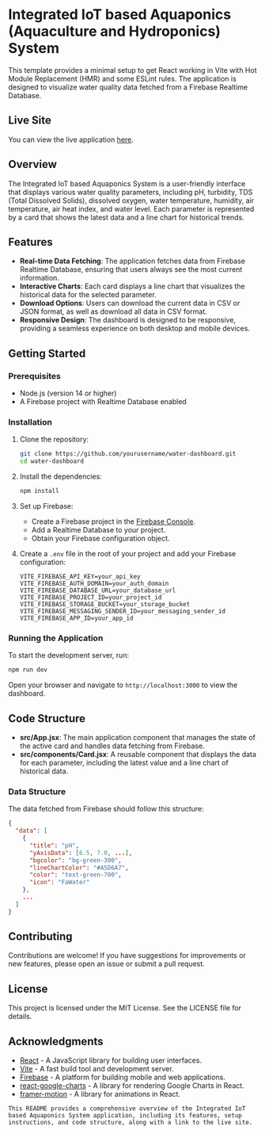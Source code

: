 # Integrated IoT based Aquaponics (Aquaculture and Hydroponics) System

This template provides a minimal setup to get React working in Vite with Hot Module Replacement (HMR) and some ESLint rules. The application is designed to visualize water quality data fetched from a Firebase Realtime Database.

## Live Site

You can view the live application [here](https://iot-aquaponic.netlify.app/).

## Overview

The Integrated IoT based Aquaponics System is a user-friendly interface that displays various water quality parameters, including pH, turbidity, TDS (Total Dissolved Solids), dissolved oxygen, water temperature, humidity, air temperature, air heat index, and water level. Each parameter is represented by a card that shows the latest data and a line chart for historical trends.

## Features

- **Real-time Data Fetching**: The application fetches data from Firebase Realtime Database, ensuring that users always see the most current information.
- **Interactive Charts**: Each card displays a line chart that visualizes the historical data for the selected parameter.
- **Download Options**: Users can download the current data in CSV or JSON format, as well as download all data in CSV format.
- **Responsive Design**: The dashboard is designed to be responsive, providing a seamless experience on both desktop and mobile devices.

## Getting Started

### Prerequisites

- Node.js (version 14 or higher)
- A Firebase project with Realtime Database enabled

### Installation

1. Clone the repository:

   ```bash
   git clone https://github.com/yourusername/water-dashboard.git
   cd water-dashboard
   ```

2. Install the dependencies:

   ```bash
   npm install
   ```

3. Set up Firebase:

   - Create a Firebase project in the [Firebase Console](https://console.firebase.google.com/).
   - Add a Realtime Database to your project.
   - Obtain your Firebase configuration object.

4. Create a `.env` file in the root of your project and add your Firebase configuration:
   ```plaintext
   VITE_FIREBASE_API_KEY=your_api_key
   VITE_FIREBASE_AUTH_DOMAIN=your_auth_domain
   VITE_FIREBASE_DATABASE_URL=your_database_url
   VITE_FIREBASE_PROJECT_ID=your_project_id
   VITE_FIREBASE_STORAGE_BUCKET=your_storage_bucket
   VITE_FIREBASE_MESSAGING_SENDER_ID=your_messaging_sender_id
   VITE_FIREBASE_APP_ID=your_app_id
   ```

### Running the Application

To start the development server, run:

```bash
npm run dev
```

Open your browser and navigate to `http://localhost:3000` to view the dashboard.

## Code Structure

- **src/App.jsx**: The main application component that manages the state of the active card and handles data fetching from Firebase.
- **src/components/Card.jsx**: A reusable component that displays the data for each parameter, including the latest value and a line chart of historical data.

### Data Structure

The data fetched from Firebase should follow this structure:

```json
{
  "data": [
    {
      "title": "pH",
      "yAxisData": [6.5, 7.0, ...],
      "bgcolor": "bg-green-300",
      "lineChartColor": "#A5D6A7",
      "color": "text-green-700",
      "icon": "FaWater"
    },
    ...
  ]
}
```

## Contributing

Contributions are welcome! If you have suggestions for improvements or new features, please open an issue or submit a pull request.

## License

This project is licensed under the MIT License. See the LICENSE file for details.

## Acknowledgments

- [React](https://reactjs.org/) - A JavaScript library for building user interfaces.
- [Vite](https://vitejs.dev/) - A fast build tool and development server.
- [Firebase](https://firebase.google.com/) - A platform for building mobile and web applications.
- [react-google-charts](https://react-google-charts.com/) - A library for rendering Google Charts in React.
- [framer-motion](https://www.framer.com/motion/) - A library for animations in React.

```
This README provides a comprehensive overview of the Integrated IoT based Aquaponics System application, including its features, setup instructions, and code structure, along with a link to the live site.
```
